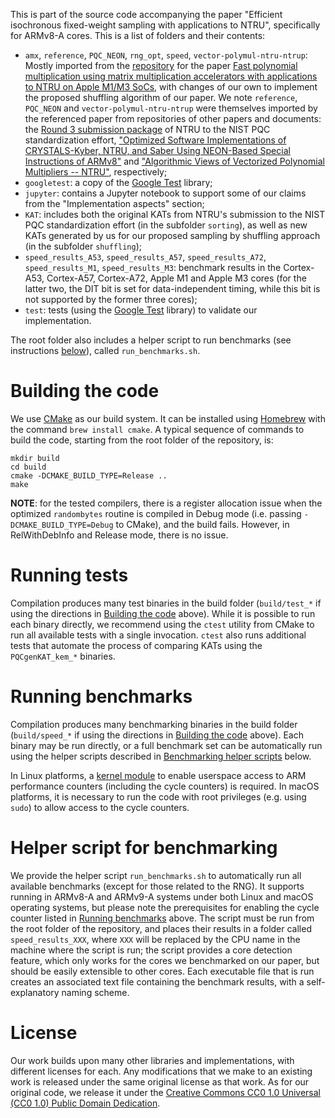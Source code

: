 This is part of the source code accompanying the paper "Efficient isochronous fixed-weight sampling with applications to NTRU", specifically for ARMv8-A cores. This is a list of folders and their contents:

- `amx`, `reference`, `PQC_NEON`, `rng_opt`, `speed`, `vector-polymul-ntru-ntrup`: Mostly imported from the [repository](https://github.com/dgazzoni/NTRU-AMX) for the paper [Fast polynomial multiplication using matrix multiplication accelerators with applications to NTRU on Apple M1/M3 SoCs](https://eprint.iacr.org/2024/002.pdf), with changes of our own to implement the proposed shuffling algorithm of our paper. We note `reference`, `PQC_NEON` and `vector-polymul-ntru-ntrup` were themselves imported by the referenced paper from repositories of other papers and documents: the [Round 3 submission package](https://ntru.org/release/NIST-PQ-Submission-NTRU-20201016.tar.gz) of NTRU to the NIST PQC standardization effort, ["Optimized Software Implementations of CRYSTALS-Kyber, NTRU, and Saber Using NEON-Based Special Instructions of ARMv8"](https://csrc.nist.gov/CSRC/media/Events/third-pqc-standardization-conference/documents/accepted-papers/nguyen-optimized-software-gmu-pqc2021.pdf) and ["Algorithmic Views of Vectorized Polynomial Multipliers -- NTRU"](https://eprint.iacr.org/2023/1637), respectively;
- `googletest`: a copy of the [Google Test](https://github.com/google/googletest/) library;
- `jupyter`: contains a Jupyter notebook to support some of our claims from the "Implementation aspects" section;
- `KAT`: includes both the original KATs from NTRU's submission to the NIST PQC standardization effort (in the subfolder `sorting`), as well as new KATs generated by us for our proposed sampling by shuffling approach (in the subfolder `shuffling`);
- `speed_results_A53`, `speed_results_A57`, `speed_results_A72`, `speed_results_M1`, `speed_results_M3`: benchmark results in the Cortex-A53, Cortex-A57, Cortex-A72, Apple M1 and Apple M3 cores (for the latter two, the DIT bit is set for data-independent timing, while this bit is not supported by the former three cores);
- `test`: tests (using the [Google Test](https://github.com/google/googletest/) library) to validate our implementation.

The root folder also includes a helper script to run benchmarks (see instructions [below](#helper-script-for-benchmarking)), called `run_benchmarks.sh`.

# Building the code

We use [CMake](https://cmake.org) as our build system. It can be installed using [Homebrew](https://brew.sh) with the command `brew install cmake`. A typical sequence of commands to build the code, starting from the root folder of the repository, is:

```
mkdir build
cd build
cmake -DCMAKE_BUILD_TYPE=Release ..
make
```

**NOTE**: for the tested compilers, there is a register allocation issue when the optimized `randombytes` routine is compiled in Debug mode (i.e. passing `-DCMAKE_BUILD_TYPE=Debug` to CMake), and the build fails. However, in RelWithDebInfo and Release mode, there is no issue.

# Running tests

Compilation produces many test binaries in the build folder (`build/test_*` if using the directions in [Building the code](#building-the-code) above). While it is possible to run each binary directly, we recommend using the `ctest` utility from CMake to run all available tests with a single invocation. `ctest` also runs additional tests that automate the process of comparing KATs using the `PQCgenKAT_kem_*` binaries.

# Running benchmarks

Compilation produces many benchmarking binaries in the build folder (`build/speed_*` if using the directions in [Building the code](#building-the-code) above). Each binary may be run directly, or a full benchmark set can be automatically run using the helper scripts described in [Benchmarking helper scripts](#benchmarking-helper-scripts) below.

In Linux platforms, a [kernel module](https://github.com/rdolbeau/enable_arm_pmu) to enable userspace access to ARM performance counters (including the cycle counters) is required. In macOS platforms, it is necessary to run the code with root privileges (e.g. using `sudo`) to allow access to the cycle counters. 

# Helper script for benchmarking

We provide the helper script `run_benchmarks.sh` to automatically run all available benchmarks (except for those related to the RNG). It supports running in ARMv8-A and ARMv9-A systems under both Linux and macOS operating systems, but please note the prerequisites for enabling the cycle counter listed in [Running benchmarks](#running-benchmarks) above. The script must be run from the root folder of the repository, and places their results in a folder called `speed_results_XXX`, where `XXX` will be replaced by the CPU name in the machine where the script is run; the script provides a core detection feature, which only works for the cores we benchmarked on our paper, but should be easily extensible to other cores. Each executable file that is run creates an associated text file containing the benchmark results, with a self-explanatory naming scheme.

# License

Our work builds upon many other libraries and implementations, with different licenses for each. Any modifications that we make to an existing work is released under the same original license as that work. As for our original code, we release it under the [Creative Commons CC0 1.0 Universal (CC0 1.0)
Public Domain Dedication](https://creativecommons.org/publicdomain/zero/1.0/).

